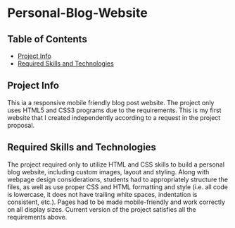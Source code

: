 # Personal-Blog-Website

## Table of Contents

* [Project Info](Project-Info)
* [Required Skills and Technologies](Required-Skills-and-Technologies)

## Project Info

This ia a responsive mobile friendly blog post website.
The project only uses HTML5 and CSS3 programs due to the requirements.
This is my first website that I created independently according to a request in the project proposal.

## Required Skills and Technologies
The project required only to utilize HTML and CSS skills to build a personal blog website, including custom images, layout and styling. Along with webpage design considerations, students had to appropriately structure the files, as well as use proper CSS and HTML formatting and style (i.e. all code is lowercase, it does not have trailing white spaces, indentation is consistent, etc.). Pages had to be made mobile-friendly and work correctly on all display sizes. Current version of the project satisfies all the requirements above.

